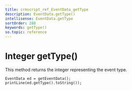 ```yaml
---
title: crmscript_ref_EventData_getType
description: EventData.getType()
intellisense: EventData.getType
sortOrder: 288
keywords: getType()
so.topic: reference
---
```


# Integer getType()

This method returns the integer representing the event type.

```crmscript
EventData ed = getEventData();
printLine(ed.getType().toString());
```
